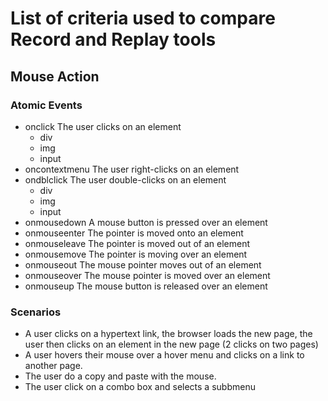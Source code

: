 # List of criteria used to compare Record and Replay tools

## Mouse Action

### Atomic Events
* onclick The user clicks on an element
    * div
    * img
    * input
* oncontextmenu	The user right-clicks on an element
* ondblclick The user double-clicks on an element
    * div
    * img
    * input
* onmousedown	A mouse button is pressed over an element
* onmouseenter	The pointer is moved onto an element
* onmouseleave	The pointer is moved out of an element
* onmousemove	The pointer is moving over an element
* onmouseout	The mouse pointer moves out of an element
* onmouseover	The mouse pointer is moved over an element
* onmouseup	The mouse button is released over an element

### Scenarios
* A user clicks on a hypertext link, the browser loads the new page, the user then clicks on an element in the new page (2 clicks on two pages)
* A user hovers their mouse over a hover menu and clicks on a link to another page.
* The user do a copy and paste with the mouse.
* The user click on a combo box and selects a subbmenu


